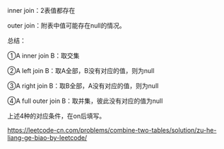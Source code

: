 inner join：2表值都存在

outer join：附表中值可能存在null的情况。

总结：

①A inner join B：取交集

②A left join B：取A全部，B没有对应的值，则为null

③A right join B：取B全部，A没有对应的值，则为null

④A full outer join B：取并集，彼此没有对应的值为null

上述4种的对应条件，在on后填写。


https://leetcode-cn.com/problems/combine-two-tables/solution/zu-he-liang-ge-biao-by-leetcode/
